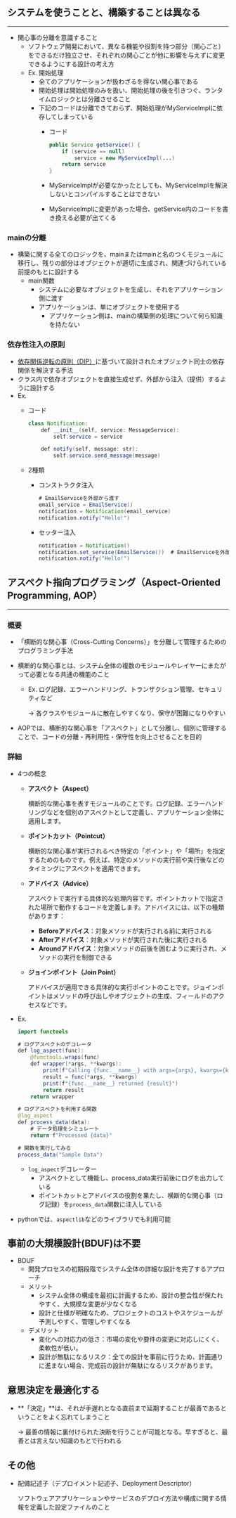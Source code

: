 ## システムを使うことと、構築することは異なる

---

- 関心事の分離を意識すること
    - ソフトウェア開発において、異なる機能や役割を持つ部分（関心ごと）をできるだけ独立させ、それぞれの関心ごとが他に影響を与えずに変更できるようにする設計の考え方
    - Ex. 開始処理
        - 全てのアプリケーションが扱わざるを得ない関心事である
        - 開始処理は開始処理のみを扱い、開始処理の後を引きつぐ、ランタイムロジックとは分離させること
        - 下記のコードは分離できておらず、開始処理がMyServiceImplに依存してしまっている
            - コード
                
                ```java
                public Service getService() {
                	if (service == null)
                		service = new MyServiceImpl(...)
                	return service
                }
                ```
                
            - MyServiceImplが必要なかったとしても、MyServiceImplを解決しないとコンパイルすることはできない
            - MyServiceImplに変更があった場合、getService内のコードを書き換える必要が出てくる

### mainの分離

- 構築に関する全てのロジックを、mainまたはmainと名のつくモジュールに移行し、残りの部分はオブジェクトが適切に生成され、関連づけられている前提のもとに設計する
    - main関数
        - システムに必要なオブジェクトを生成し、それをアプリケーション側に渡す
        - アプリケーションは、単にオブジェクトを使用する
            - アプリケーション側は、mainの構築側の処理について何ら知識を持たない

### 依存性注入の原則

- [依存関係逆転の原則（DIP）](https://www.notion.so/10-13593db055548082b164c5326841aff9?pvs=21)に基づいて設計されたオブジェクト同士の依存関係を解決する手法
- クラス内で依存オブジェクトを直接生成せず、外部から注入（提供）するように設計する
- Ex.
    - コード
        
        ```java
        class Notification:
            def __init__(self, service: MessageService):
                self.service = service
        
            def notify(self, message: str):
                self.service.send_message(message)
        ```
        
    - 2種類
        - コンストラクタ注入
            
            ```java
            # EmailServiceを外部から渡す
            email_service = EmailService()
            notification = Notification(email_service)
            notification.notify("Hello!")
            ```
            
        - セッター注入
            
            ```java
            notification = Notification()
            notification.set_service(EmailService())  # EmailServiceを外部からセット
            notification.notify("Hello!")
            ```
            

## アスペクト指向プログラミング（Aspect-Oriented Programming, AOP）

---

### 概要

- 「横断的な関心事（Cross-Cutting Concerns）」を分離して管理するためのプログラミング手法
- 横断的な関心事とは、システム全体の複数のモジュールやレイヤーにまたがって必要となる共通の機能のこと
    - Ex. ログ記録、エラーハンドリング、トランザクション管理、セキュリティなど
        
        → 各クラスやモジュールに散在しやすくなり、保守が困難になりやすい
        
- AOPでは、横断的な関心事を「アスペクト」として分離し、個別に管理することで、コードの分離・再利用性・保守性を向上させることを目的

### 詳細

- 4つの概念
    - **アスペクト（Aspect）**
        
        横断的な関心事を表すモジュールのことです。ログ記録、エラーハンドリングなどを個別のアスペクトとして定義し、アプリケーション全体に適用します。
        
    - **ポイントカット（Pointcut）**
        
        横断的な関心事が実行されるべき特定の「ポイント」や「場所」を指定するためのものです。例えば、特定のメソッドの実行前や実行後などのタイミングにアスペクトを適用できます。
        
    - **アドバイス（Advice）**
        
        アスペクトで実行する具体的な処理内容です。ポイントカットで指定された場所で動作するコードを定義します。アドバイスには、以下の種類があります：
        
        - **Beforeアドバイス**：対象メソッドが実行される前に実行される
        - **Afterアドバイス**：対象メソッドが実行された後に実行される
        - **Aroundアドバイス**：対象メソッドの前後を囲むように実行され、メソッドの実行を制御できる
    - **ジョインポイント（Join Point）**
        
        アドバイスが適用できる具体的な実行ポイントのことです。ジョインポイントはメソッドの呼び出しやオブジェクトの生成、フィールドのアクセスなどです。
        
- Ex.
    
    ```java
    import functools
    
    # ログアスペクトのデコレータ
    def log_aspect(func):
        @functools.wraps(func)
        def wrapper(*args, **kwargs):
            print(f"Calling {func.__name__} with args={args}, kwargs={kwargs}")
            result = func(*args, **kwargs)
            print(f"{func.__name__} returned {result}")
            return result
        return wrapper
    
    # ログアスペクトを利用する関数
    @log_aspect
    def process_data(data):
        # データ処理をシミュレート
        return f"Processed {data}"
    
    # 関数を実行してみる
    process_data("Sample Data")
    
    ```
    
    - `log_aspect`デコレーター
        - アスペクトとして機能し、process_data実行前後にログを出力している
        - ポイントカットとアドバイスの役割を果たし、横断的な関心事（ログ記録）を`process_data`関数に注入している
- pythonでは、`aspectlib`などのライブラリでも利用可能

## 事前の大規模設計(BDUF)は不要

- BDUF
    - 開発プロセスの初期段階でシステム全体の詳細な設計を完了するアプローチ
    - メリット
        - システム全体の構成を最初に計画するため、設計の整合性が保たれやすく、大規模な変更が少なくなる
        - 設計と仕様が明確なため、プロジェクトのコストやスケジュールが予測しやすく、管理しやすくなる
    - デメリット
        - 変化への対応力の低さ：市場の変化や要件の変更に対応しにくく、柔軟性が低い。
        - 設計が無駄になるリスク：全ての設計を事前に行うため、計画通りに進まない場合、完成前の設計が無駄になるリスクがあります。

## 意思決定を最適化する

- **「決定」**は、それが手遅れとなる直前まで延期することが最善であるということをよく忘れてしまうこと
    
    → 最善の情報に裏付けられた決断を行うことが可能となる。早すぎると、最善とは言えない知識のもとで行われる
    

## その他

- 配備記述子（デプロイメント記述子、Deployment Descriptor）
    
    ソフトウェアアプリケーションやサービスのデプロイ方法や構成に関する情報を定義した設定ファイルのこと